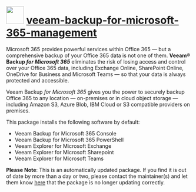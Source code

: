 # <img src="https://cdn.jsdelivr.net/gh/mkevenaar/chocolatey-packages@b27b7e0cbd48b56d7f6ad97a54e213705877715b/icons/veeam-backup-for-microsoft-365-management.png" width="48" height="48"/> [veeam-backup-for-microsoft-365-management](https://community.chocolatey.org/packages/veeam-backup-for-microsoft-365-management)

Microsoft 365 provides powerful services within Office 365 — but a comprehensive backup of your Office 365 data is not one of them. **Veeam® Backup _for Microsoft 365_** eliminates the risk of losing access and control over your Office 365 data, including Exchange Online, SharePoint Online, OneDrive for Business and Microsoft Teams — so that your data is always protected and accessible.

Veeam Backup _for Microsoft 365_ gives you the power to securely backup Office 365 to any location — on-premises or in cloud object storage — including Amazon S3, Azure Blob, IBM Cloud or S3 compatible providers on premises.

This package installs the following software by default:

* Veeam Backup for Microsoft 365 Console
* Veeam Backup for Microsoft 365 PowerShell
* Veeam Explorer for Microsoft Exchange
* Veeam Explorer for Microsoft Sharepoint
* Veeam Explorer for Microsoft Teams

**Please Note**: This is an automatically updated package. If you find it is
out of date by more than a day or two, please contact the maintainer(s) and
let them know [here](https://github.com/mkevenaar/chocolatey-packages/issues) that the package is no longer updating correctly.
